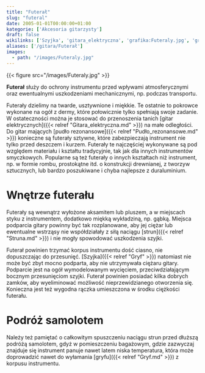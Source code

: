 ```yaml
---
title: "Futerał"
slug: "futeral"
date: 2005-01-01T00:00:00+01:00
kategorie: ['Akcesoria gitarzysty']
draft: false
wikilinks: ['Szyjka', 'gitara_elektryczna', 'grafika:Futeraly.jpg', 'gryf', 'pud%C5%82o_rezonansowe', 'struna']
aliases: ['/gitara/Futerał']
images:
  - path: "/images/Futeraly.jpg"
---
```

{{< figure src="/images/Futeraly.jpg" >}}

**Futerał** służy do ochrony instrumentu przed wpływami atmosferycznymi
oraz ewentualnymi uszkodzeniami mechanicznymi, np. podczas transportu.

Futerały dzielimy na twarde, usztywnione i miękkie. Te ostatnie to
pokrowce wykonane na ogół z dermy, które połowicznie tylko spełniają
swoje zadanie. W ostateczności można je stosować do przenoszenia tanich
[gitar elektrycznych]({{< relref "Gitara_elektryczna.md" >}}) na małe odległości.
Do gitar mających [pudło rezonansowe]({{< relref "Pudło_rezonansowe.md" >}})
konieczne są futerały sztywne, które zabezpieczają instrument nie tylko
przed deszczem i kurzem. Futerały te najczęściej wykonywane są pod
względem materiału i kształtu tradycyjnie, tak jak dla innych
instrumentów smyczkowych. Popularne są też futerały o innych kształtach
niż instrument, np. w formie rombu, prostokątne itd. o konstrukcji
drewnianej, z tworzyw sztucznych, lub bardzo poszukiwane i chyba
najlepsze z duraluminium.

# Wnętrze futerału

Futerały są wewnątrz wyłożone aksamitem lub pluszem, a w miejscach styku
z instrumentem, dodatkowo miękką wykładziną, np. gąbką. Miejsca
podparcia gitary powinny być tak rozplanowane, aby jej ciężar lub
ewentualne wstrząsy nie współdziałały z siłą naciągu
[strun]({{< relref "Struna.md" >}}) i nie mogły spowodować uszkodzenia szyjki.

Futerał powinien trzymać korpus instrumentu dość ciasno, nie
dopuszczając do przesunięć. [Szyjka]({{< relref "Gryf" >}}) natomiast nie
może być zbyt mocno podparta, aby nie utrzymywała ciężaru gitary.
Podparcie jest na ogół wymodelowanym wycięciem, przeciwdziałającym
bocznym przesunięciom szyjki. Futerał powinien posiadać kilka dobrych
zamków, aby wyeliminować możliwość nieprzewidzianego otworzenia się.
Konieczna jest też wygodna rączka umieszczona w środku ciężkości
futerału.

# Podróż samolotem

Należy też pamiętać o całkowitym spuszczeniu naciągu strun przed dłuższą
podróżą samolotem, gdyż w pomieszczeniu bagażowym, gdzie zazwyczaj
znajduje się instrument panuje nawet latem niska temperatura, która może
doprowadzić nawet do wyłamania [gryfu]({{< relref "Gryf.md" >}}) z korpusu
instrumentu.

